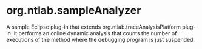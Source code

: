 # org.ntlab.sampleAnalyzer
A sample Eclipse plug-in that extends org.ntlab.traceAnalysisPlatform plug-in.
It performs an online dynamic analysis that counts the number of executions of the method where the debugging program is just suspended.
